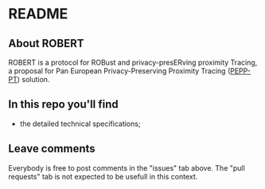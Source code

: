 # README

## About ROBERT

ROBERT is a protocol for ROBust and privacy-presERving proximity Tracing, a proposal for Pan European Privacy-Preserving Proximity Tracing ([PEPP-PT](https://www.pepp-pt.org/)) solution.

## In this repo you'll find

* the detailed technical specifications;

## Leave comments

Everybody is free to post comments in the "issues" tab above. The "pull requests" tab is not expected to be usefull in this context.
